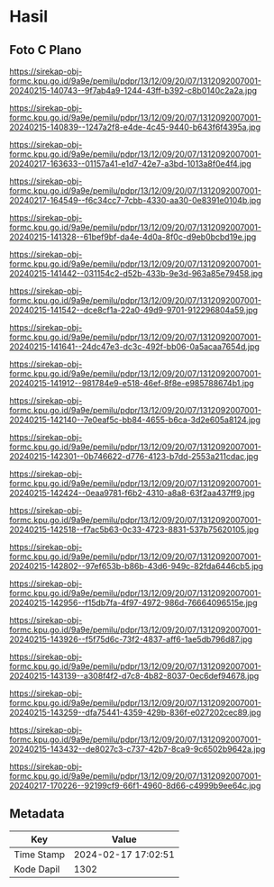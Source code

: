 # Hasil

## Foto C Plano

https://sirekap-obj-formc.kpu.go.id/9a9e/pemilu/pdpr/13/12/09/20/07/1312092007001-20240215-140743--9f7ab4a9-1244-43ff-b392-c8b0140c2a2a.jpg

https://sirekap-obj-formc.kpu.go.id/9a9e/pemilu/pdpr/13/12/09/20/07/1312092007001-20240215-140839--1247a2f8-e4de-4c45-9440-b643f6f4395a.jpg

https://sirekap-obj-formc.kpu.go.id/9a9e/pemilu/pdpr/13/12/09/20/07/1312092007001-20240217-163633--01157a41-e1d7-42e7-a3bd-1013a8f0e4f4.jpg

https://sirekap-obj-formc.kpu.go.id/9a9e/pemilu/pdpr/13/12/09/20/07/1312092007001-20240217-164549--f6c34cc7-7cbb-4330-aa30-0e8391e0104b.jpg

https://sirekap-obj-formc.kpu.go.id/9a9e/pemilu/pdpr/13/12/09/20/07/1312092007001-20240215-141328--61bef9bf-da4e-4d0a-8f0c-d9eb0bcbd19e.jpg

https://sirekap-obj-formc.kpu.go.id/9a9e/pemilu/pdpr/13/12/09/20/07/1312092007001-20240215-141442--031154c2-d52b-433b-9e3d-963a85e79458.jpg

https://sirekap-obj-formc.kpu.go.id/9a9e/pemilu/pdpr/13/12/09/20/07/1312092007001-20240215-141542--dce8cf1a-22a0-49d9-9701-912296804a59.jpg

https://sirekap-obj-formc.kpu.go.id/9a9e/pemilu/pdpr/13/12/09/20/07/1312092007001-20240215-141641--24dc47e3-dc3c-492f-bb06-0a5acaa7654d.jpg

https://sirekap-obj-formc.kpu.go.id/9a9e/pemilu/pdpr/13/12/09/20/07/1312092007001-20240215-141912--981784e9-e518-46ef-8f8e-e985788674b1.jpg

https://sirekap-obj-formc.kpu.go.id/9a9e/pemilu/pdpr/13/12/09/20/07/1312092007001-20240215-142140--7e0eaf5c-bb84-4655-b6ca-3d2e605a8124.jpg

https://sirekap-obj-formc.kpu.go.id/9a9e/pemilu/pdpr/13/12/09/20/07/1312092007001-20240215-142301--0b746622-d776-4123-b7dd-2553a211cdac.jpg

https://sirekap-obj-formc.kpu.go.id/9a9e/pemilu/pdpr/13/12/09/20/07/1312092007001-20240215-142424--0eaa9781-f6b2-4310-a8a8-63f2aa437ff9.jpg

https://sirekap-obj-formc.kpu.go.id/9a9e/pemilu/pdpr/13/12/09/20/07/1312092007001-20240215-142518--f7ac5b63-0c33-4723-8831-537b75620105.jpg

https://sirekap-obj-formc.kpu.go.id/9a9e/pemilu/pdpr/13/12/09/20/07/1312092007001-20240215-142802--97ef653b-b86b-43d6-949c-82fda6446cb5.jpg

https://sirekap-obj-formc.kpu.go.id/9a9e/pemilu/pdpr/13/12/09/20/07/1312092007001-20240215-142956--f15db7fa-4f97-4972-986d-76664096515e.jpg

https://sirekap-obj-formc.kpu.go.id/9a9e/pemilu/pdpr/13/12/09/20/07/1312092007001-20240215-143926--f5f75d6c-73f2-4837-aff6-1ae5db796d87.jpg

https://sirekap-obj-formc.kpu.go.id/9a9e/pemilu/pdpr/13/12/09/20/07/1312092007001-20240215-143139--a308f4f2-d7c8-4b82-8037-0ec6def94678.jpg

https://sirekap-obj-formc.kpu.go.id/9a9e/pemilu/pdpr/13/12/09/20/07/1312092007001-20240215-143259--dfa75441-4359-429b-836f-e027202cec89.jpg

https://sirekap-obj-formc.kpu.go.id/9a9e/pemilu/pdpr/13/12/09/20/07/1312092007001-20240215-143432--de8027c3-c737-42b7-8ca9-9c6502b9642a.jpg

https://sirekap-obj-formc.kpu.go.id/9a9e/pemilu/pdpr/13/12/09/20/07/1312092007001-20240217-170226--92199cf9-66f1-4960-8d66-c4999b9ee64c.jpg


## Metadata

| Key        | Value               |
| ---------- | ------------------- |
| Time Stamp | 2024-02-17 17:02:51 |
| Kode Dapil | 1302                |



